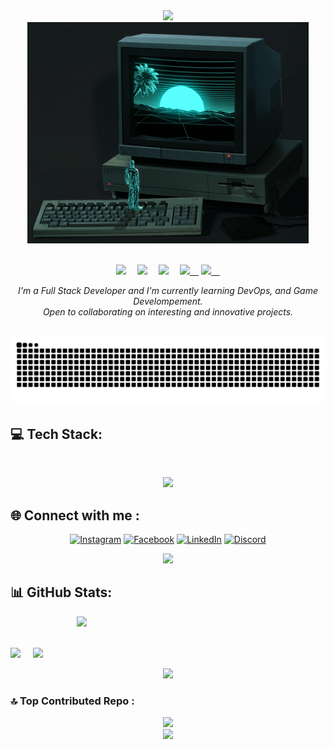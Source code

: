 <!-- <div align="right"><img src="https://media.tenor.com/aA2fxKShVhQAAAAi/pixel-walking.gif" width="20px"></div> -->

<div align="center">

  <div>
    <a href="https://git.io/typing-svg">
      <img src="https://readme-typing-svg.demolab.com?font=Fira+Code&pause=1000&color=197670&&width=435&lines=console.log(%22Hello%2C+World%22);フロー状態!&center=true&size=25"/>
    </a>
  </div>
<div> <img src="assets/geo.gif" width="450px"> </div>
  <!-- for beauty 留个空行好看点 -->
  <div>&nbsp;</div>

  <div>

<a href="https://instagram.com/cxldghoste"><img src="https://img.shields.io/badge/Instagram-E4405F?logo=instagram&logoColor=white"/></a>&emsp;
<a href="https://www.facebook.com/shaclight/"><img src="https://img.shields.io/badge/Facebook-1877F2?logo=facebook&logoColor=white"/></a>&emsp;
<a href="https://linkedin.com/in/shaclight"><img src="https://img.shields.io/badge/LinkedIn-0077B5?logo=linkedin&logoColor=white"/></a>&emsp;
<a href="https://discord.com/users/317281861019631616"><img src="https://img.shields.io/badge/Discord-7289DA?logo=discord&logoColor=white"/>&emsp;</a>
<a href="mailto:medhiaghorbel@gmail.com"><img src="https://img.shields.io/badge/Gmail-D14836?logo=gmail&logoColor=white"/>&emsp;</a>

  </div>

  <i>
  I'm a Full Stack Developer and I'm currently learning DevOps, and Game Develompement.<br>
  Open to collaborating on interesting and innovative projects.<br>
  </i>
  <br>

</div>

<!-- <div align="center">
<img src="[![Image of https://github.com/gayanvoice/my-profile-views-counthttps://github.com/gayanvoice/my-profile-views-counter/blob/master/svg/profile/badge.svg)](https://github.com/gayanvoice/my-profile-views-counter)">

</div> -->

![Snake animation](https://raw.githubusercontent.com/Shaclight69/Shaclight69/output/github-contribution-grid-snake-dark.svg)

## 💻 Tech Stack:

<br/>
<p align="center">
  <a href="https://skillicons.dev">
    <img src="https://skillicons.dev/icons?i=html,css,cpp,py,java,javascript,ts,react,materialui,styledcomponents,redux,vite,nextjs,tailwind,express,nodejs,mongodb,supabase,prisma,firebase,postman,git,vercel,netlify&perline=12" />
  </a>
</p>

## 🌐 Connect with me :

<div align="center">

[![Instagram](https://img.shields.io/badge/Instagram-E4405F?style=for-the-badge&logo=instagram&logoColor=white)](https://instagram.com/cxldghoste)
[![Facebook](https://img.shields.io/badge/Facebook-1877F2?style=for-the-badge&logo=facebook&logoColor=white)](https://www.facebook.com/shaclight/)
[![LinkedIn](https://img.shields.io/badge/LinkedIn-0077B5?style=for-the-badge&logo=linkedin&logoColor=white)](https://linkedin.com/in/shaclight)
[![Discord](https://img.shields.io/badge/Discord-7289DA?style=for-the-badge&logo=discord&logoColor=white)](https://discord.com/users/317281861019631616)

<img src="https://user-images.githubusercontent.com/74038190/226127923-0e8b7792-7b3c-462b-951b-63c96ba1a5af.gif" width="60px">

</div>

## 📊 GitHub Stats:

![](https://github-readme-stats.vercel.app/api?username=Shaclight69&theme=dracula&hide_border=false&include_all_commits=false&count_private=false) &nbsp; &nbsp;
![](https://github-readme-stats.vercel.app/api/top-langs/?username=Shaclight69&theme=dracula&hide_border=false&include_all_commits=false&count_private=false&layout=compact)
<img style="margin-left:50px; margin-bottom:50px" src="https://media.tenor.com/09Dt9q_XdvwAAAAi/murasama-terraria.gif" width="30px">

<div align="center">

![](https://github-readme-streak-stats.herokuapp.com/?user=Shaclight69&theme=dracula&hide_border=false)

 </div>

### 🔝 Top Contributed Repo :

<div align=center><img src="https://media.tenor.com/rJUhd1EbFcYAAAAi/pixxu-magic.gif" width="45px" ></div>
<div align=center><img src="https://github-contributor-stats.vercel.app/api?username=Shaclight69&limit=5&theme=dracula&combine_all_yearly_contributions=true"></div>
